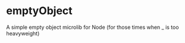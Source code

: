 emptyObject
===========

A simple empty object microlib for Node (for those times when _ is too heavyweight)